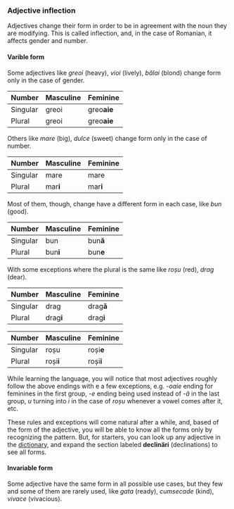 ### Adjective inflection

Adjectives change their form in order to be in agreement with the noun they
are modifying. This is called inflection, and, in the case of Romanian,
it affects gender and number.

#### Varible form

Some adjectives like *greoi* (heavy), *vioi* (lively), *bălai* (blond) change
form only in the case of gender.

| Number   | Masculine | Feminine     |
|----------|-----------|--------------|
| Singular | greoi     | greo**aie**  |
| Plural   | greoi     | greo**aie**  |

Others like *mare* (big), *dulce* (sweet) change form only in the case of number.

| Number   | Masculine     | Feminine     |
|----------|---------------|--------------|
| Singular | mare          | mare         |
| Plural   | mar**i**      | mar**i**     |

Most of them, though, change have a different form in each case, like *bun* (good).

| Number   | Masculine     | Feminine     |
|----------|---------------|--------------|
| Singular | bun           | bun**ă**     |
| Plural   | bun**i**      | bun**e**     |

With some exceptions where the plural is the same like *roșu* (red), *drag* (dear).

| Number   | Masculine     | Feminine     |
|----------|---------------|--------------|
| Singular | drag          | drag**ă**    |
| Plural   | drag**i**     | drag**i**    |

| Number   | Masculine     | Feminine     |
|----------|---------------|--------------|
| Singular | roșu          | roși**e**    |
| Plural   | roși**i**     | roși**i**    |

While learning the language, you will notice that most adjectives roughly follow
the above endings with e a few exceptions, e.g. *-oaie* ending for feminines in the
first group, *-e* ending being used instead of *-ă* in the last group, *u* turning
into *i* in the case of *roșu* whenever a vowel comes after it, etc.

These rules and exceptions will come natural after a while, and, based of the form
of the adjective, you will be able to know all the forms only by recognizing the pattern.
But, for starters, you can look up any adjective in the [dictionary](https://dexonline.ro/),
and expand the section labeled **declinări** (declinations) to see all forms.

#### Invariable form

Some adjective have the same form in all possible use cases, but they few and some of
them are rarely used, like *gata* (ready), *cumsecade* (kind), *vivace* (vivacious).
